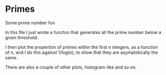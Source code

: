 # Primes
Some prime number fun

In this file I just wrote a functon that generates all the prime number below a given threshold.

I then plot the propertion of primes within the first n integers, as a function of n, and I do this against 1/log(n), to show that they are asymptotically the same.

There are also a couple of other plots, histogram-like and so on.
